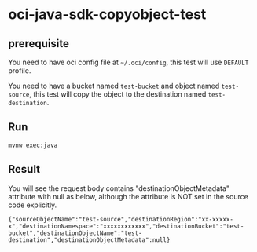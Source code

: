 # oci-java-sdk-copyobject-test

## prerequisite

You need to have oci config file at `~/.oci/config`, this test will use `DEFAULT` profile.

You need to have a bucket named `test-bucket` and object named `test-source`, this test will copy the object to the destination named `test-destination`.

## Run

`mvnw exec:java`

## Result

You will see the request body contains "destinationObjectMetadata" attribute with null as below, although the attribute is NOT set in the source code explicitly. 

```
{"sourceObjectName":"test-source","destinationRegion":"xx-xxxxx-x","destinationNamespace":"xxxxxxxxxxxx","destinationBucket":"test-bucket","destinationObjectName":"test-destination","destinationObjectMetadata":null}
```
